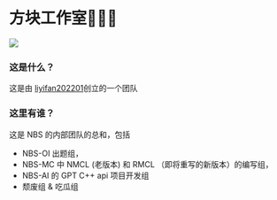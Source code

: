 # 方块工作室🎉🎉🎉

![](https://img.picui.cn/free/2024/06/09/666569e6c7623.png)

### 这是什么？


这是由 [liyifan202201](https://www.luogu.com.cn/user/661094)创立的一个团队

### 这里有谁？
这是 NBS 的内部团队的总和，包括
- NBS-OI 出题组，
- NBS-MC 中 NMCL (老版本) 和 RMCL （即将重写的新版本）的编写组，
- NBS-AI 的 GPT C++ api 项目开发组
- 颓废组 & 吃瓜组
